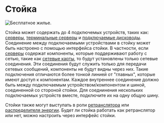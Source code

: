 # Стойка

![Бесплатное жилье.](oredict:oc:rack)

Стойка может содержать до 4 подключемых устройств, таких как: [серверы](../item/server1.md), [терминальные серверы](../item/terminalServer.md) и [подключаемые дисководы](../item/diskDriveMountable.md). Соединение между подключаемыми устройствами в стойку может быть настроено с помощью интерфейса стойки. В частности, если [серверы](../item/server1.md) содержат компоненты, которые поддерживают работу с сетью, такие как [сетевые карты](../item/lanCard.md), то будут установлены только сетевые соединения. Эти соединения будут служить только для передачи сетевых сообщений, компоненты не будут видны через них. Такие подключения отличаются более тонкой линией от "главных", которые имеют доступ к компонентам. Каждое внутреннее соединение должно быть между подключаемым устройством/компонентом и шиной, соединенной со стороной стойки. Для соеднинения нескольких подключаемых устройств вместе, подключите их на одну общую шину.

Стойки также могут выступать в роли [ретранслятора](relay.md) или [распределителя энергии](powerDistributor.md). Будет ли стойка работать как ретранслятор или нет, можно настроить через интерфейс стойки.